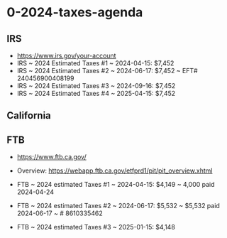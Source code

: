 # 0-2024-taxes-agenda

## IRS

* https://www.irs.gov/your-account
* IRS ~ 2024 Estimated Taxes #1 ~ 2024-04-15: $7,452
* IRS ~ 2024 Estimated Taxes #2 ~ 2024-06-17: $7,452 ~ EFT# 240456900408199
* IRS ~ 2024 Estimated Taxes #3 ~ 2024-09-16: $7,452
* IRS ~ 2024 Estimated Taxes #4 ~ 2025-04-15: $7,452


## California

## FTB

* https://www.ftb.ca.gov/
* Overview: https://webapp.ftb.ca.gov/etfprd1/pit/pit_overview.xhtml

* FTB ~ 2024 estimated Taxes #1 ~ 2024-04-15: $4,149 ~ 4,000 paid 2024-04-24
* FTB ~ 2024 estimated Taxes #2 ~ 2024-06-17: $5,532 ~ $5,532 paid 2024-06-17 ~ # 8610335462
* FTB ~ 2024 estimated Taxes #3 ~ 2025-01-15: $4,148
